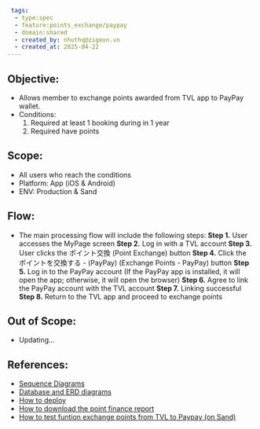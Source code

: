 ```yaml
 tags:
  - type:spec
  - feature:points_exchange/paypay
  - domain:shared
  - created_by: nhuthq@zigexn.vn
  - created_at: 2025-04-22
----
```

## Objective:

- Allows member to exchange points awarded from TVL app to PayPay wallet.
- Conditions:
  1. Required at least 1 booking during in 1 year
  2. Required have points

## Scope:

- All users who reach the conditions
- Platform: App (iOS & Android)
- ENV: Production & Sand

## Flow:

- The main processing flow will include the following steps:
  **Step 1.** User accesses the MyPage screen
  **Step 2.** Log in with a TVL account
  **Step 3.** User clicks the ポイント交換 (Point Exchange) button
  **Step 4.** Click the ポイントを交換する - (PayPay) (Exchange Points - PayPay) button
  **Step 5.** Log in to the PayPay account (If the PayPay app is installed, it will open the app; otherwise, it will open the browser)
  **Step 6.** Agree to link the PayPay account with the TVL account
  **Step 7.** Linking successful
  **Step 8.** Return to the TVL app and proceed to exchange points

## Out of Scope:

- Updating...

## References:

- [Sequence Diagrams](./[DOC]_sequence_diagrams.md)
- [Database and ERD diagrams](./[DOC]_table_and_ER_diagram.md)
- [How to deploy](./[DOC]_how_to_deploy.md)
- [How to download the point finance report](./[SPEC]_how_to_download_report.md)
- [How to test funtion exchange points from TVL to Paypay (on Sand)](./[SPEC]_how_to_test.md)
